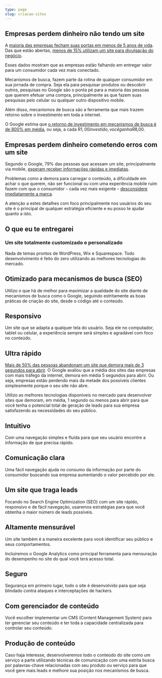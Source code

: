 ```yaml
---
type: page
slug: criacao-sites
---
```


## Empresas perdem dinheiro não tendo um site

A [maioria das empresas fecham suas portas em menos de 5 anos de vida](https://biblioteca.ibge.gov.br/visualizacao/livros/liv101671.pdf). Das que estão abertas, [menos de 15% utilizam um site para divulgação do negócio](http://www.sp.agenciasebrae.com.br/sites/asn/uf/SP/internet-e-usada-por-342-dos-pequenos-negocios-para-divulgacao,eca1e4ecfa6f0610VgnVCM1000004c00210aRCRD).

Esses dados mostram que as empresas estão falhando em entregar valor para um consumidor cada vez mais conectado.

Mecanismos de busca, fazem parte da rotina de qualquer consumidor em sua jornada de compra. Seja ela para pesquisar produtos ou descobrir outros, pesquisas no Google são o ponta pé para a maioria das pessoas que querem efetuar uma compra, principalmente as que fazem suas pesquisas pelo celular ou qualquer outro dispositivo mobile.

Além disso, mecanismos de busca são a ferramenta que mais trazem retorno sobre o investimento em toda a internet.

O Google estima que [o retorno de investimento em mecanismos de busca é de 800% em média](https://economicimpact.google.com/methodology/), ou seja, a cada R$1,00 investido, você ganha R$8,00.

## Empresas perdem dinheiro cometendo erros com um site

Segundo o Google, 79% das pessoas que acessam um site, principalmente via mobile, [esperam receber informações rápidas e imediatas](https://www.thinkwithgoogle.com/intl/pt-br/marketing-resources/micro-momentos/como-conquistar-o-consumidor-em-tempos-de-imediatismo/).

Problemas como a demora para carregar o conteúdo, a dificuldade em achar o que querem, não ser funcional ou com uma experiência mobile ruim fazem com que o consumidor – cada vez mais exigente – [desconsidere imediatamente a marca](https://www.thinkwithgoogle.com/intl/pt-br/marketing-resources/micro-momentos/como-conquistar-o-consumidor-em-tempos-de-imediatismo/).

A atenção a estes detalhes com foco principalmente nos usuários do seu site é o principal de qualquer estratégia eficiente e eu posso te ajudar quanto a isto.

## O que eu te entregarei

### Um site totalmente customizado e personalizado

Nada de temas prontos de WordPress, Wix e Squarespace. Todo desenvolvimento é feito do zero utilizando as melhores tecnologias do mercado.

## Otimizado para mecanismos de busca (SEO)

Utilizo o que há de melhor para maximizar a qualidade do site diante de mecanismos de busca como o Google, seguindo estritamente as boas práticas de criação do site, desde o código até o conteúdo.

## Responsivo

Um site que se adapta a qualquer tela do usuário. Seja ele no computador, tablet ou celular, a experiência sempre será simples e agradável com foco no conteúdo.

## Ultra rápido

[Mais de 50% das pessoas abandonam um site que demora mais de 3 segundos para abrir](https://www.thinkwithgoogle.com/marketing-resources/data-measurement/mobile-page-speed-new-industry-benchmarks/). O Google avaliou que a média dos sites das empresas com mais tráfego da internet, demora em média 5 segundos para abrir. Ou seja, empresas estão perdendo mais da metade dos possíveis clientes simplesmente porque o seu site não abre.

Utilizo as melhores tecnologias disponíveis no mercado para desenvolver sites que demoram, em média, 1 segundo ou menos para abrir para que você tenha o potencial total de geração de leads para sua empresa satisfazendo as necessidades do seu público.

## Intuitivo

Com uma navegação simples e fluída para que seu usuário encontre a informação de que precisa rápido.

## Comunicação clara

Uma fácil navegação ajuda no consumo da informação por parte do consumidor buscando sua empresa aumentando o valor percebido por ele.

## Um site que traga leads

Focando no Search Engine Optimization (SEO) com um site rápido, responsivo e de fácil navegação, usaremos estratégias para que você obtenha o maior número de leads possíveis.

## Altamente mensurável

Um site também é a maneira excelente para você identificar seu público e seus comportamentos.

Incluiremos o Google Analytics como principal ferramenta para mensuração do desempenho no site do qual você terá acesso total.

## Seguro

Segurança em primeiro lugar, todo o site é desenvolvido para que seja blindado contra ataques e interceptações de hackers.

## Com gerenciador de conteúdo

Você escolher implementar um CMS (Content Management System) para ter gerenciar seu conteúdo e ter toda a capacidade centralizada para controlar seu conteúdo.

## Produção de conteúdo

Caso haja interesse, desenvolveremos todo o conteúdo do site como um serviço a parte utilizando técnicas de comunicação com uma estrita busca por palavras-chave relacionadas com seu produto ou serviço para que você gere mais leads e melhore sua posição nos mecanismos de busca.
